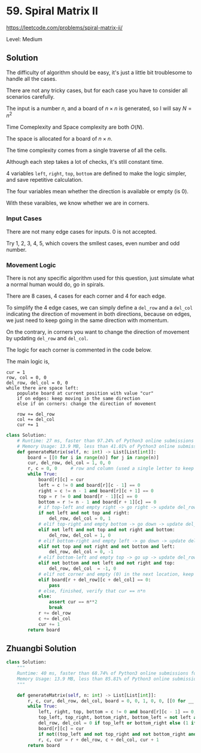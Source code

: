 # 59. Spiral Matrix II

https://leetcode.com/problems/spiral-matrix-ii/

Level: Medium

## Solution

The difficulty of algorithm should be easy, it's just a little bit troublesome to handle all the cases.

There are not any tricky cases, but for each case you have to consider all scenarios carefully.

The input is a number $n$, and a board of $n \times n$ is generated, so I will say $N=n^2$

Time Comeplexity and Space complexity are both $O(N)$.

The space is allocated for a board of $n\times n$.

The time complexity comes from a single traverse of all the cells.

Although each step takes a lot of checks, it's still constant time.

4 variables `left`, `right`, `top`, `bottom` are defined to make the logic simpler, and save repetitive calculation.

The four variables mean whether the direction is available or empty (is 0).

With these varaibles, we know whether we are in corners.

### Input Cases

There are not many edge cases for inputs. 0 is not accepted. 

Try 1, 2, 3, 4, 5, which covers the smllest cases, even number and odd number.

### Movement Logic

There is not any specific algorithm used for this question, just simulate what a normal human would do, go in spirals.

There are 8 cases, 4 cases for each corner and 4 for each edge.

To simplify the 4 edge cases, we can simply define a `del_row` and a `del_col` indicating the 
direction of movement in both directions, because on edges, we just need to keep going in the same direction with 
momentum.

On the contrary, in corners you want to change the direction of movement by updating `del_row` and `del_col`.

The logic for each corner is commented in the code below.

The main logic is,

```
cur = 1
row, col = 0, 0
del_row, del_col = 0, 0
while there are space left:
	populate board at current position with value "cur"
	if on edges: keep moving in the same direction
	else if on corners: change the direction of movement
	
	row += del_row
	col += del_col
	cur += 1
```


```python
class Solution:
	# Runtime: 27 ms, faster than 97.24% of Python3 online submissions for Spiral Matrix II.
	# Memory Usage: 13.9 MB, less than 41.01% of Python3 online submissions for Spiral Matrix II.
	def generateMatrix(self, n: int) -> List[List[int]]:
		board = [[0 for i in range(n)] for j in range(n)]
		cur, del_row, del_col = 1, 0, 0
		r, c = 0, 0		# row and column (used a single letter to keep the code clean)
		while True:
			board[r][c] = cur
			left = c != 0 and board[r][c - 1] == 0
			right = c != n - 1 and board[r][c + 1] == 0
			top = r != 0 and board[r - 1][c] == 0
			bottom = r != n - 1 and board[r + 1][c] == 0
			# if top-left and empty right -> go right -> update del_row=0, del_col=1
			if not left and not top and right:
				del_row, del_col = 0, 1
			# elif top-right and empty bottom -> go down -> update del_row=1, del_col=0
			elif not left and not top and not right and bottom:
				del_row, del_col = 1, 0
			# elif bottom-right and empty left -> go down -> update del_row=0, del_col=-1
			elif not top and not right and not bottom and left:
				del_row, del_col = 0, -1
			# elif bottom-left and empty top -> go up -> update del_row=-1, del_col=0
			elif not bottom and not left and not right and top:
				del_row, del_col  = -1, 0
			# elif not corner and empty (0) in the next location, keep moving
			elif board[r + del_row][c + del_col] == 0:
				pass    
			# else, finished, verify that cur == n*n
			else:
				assert cur == n**2
				break
			r += del_row
			c += del_col
			cur += 1
		return board
```

## Zhuangbi Solution

```python
class Solution:
    """
    Runtime: 40 ms, faster than 68.74% of Python3 online submissions for Spiral Matrix II.
	Memory Usage: 13.9 MB, less than 85.81% of Python3 online submissions for Spiral Matrix II.
    """

    def generateMatrix(self, n: int) -> List[List[int]]:
        r, c, cur, del_row, del_col, board = 0, 0, 1, 0, 0, [[0 for __ in range(n)] for _ in range(n)]
        while True:
            left, right, top, bottom = c != 0 and board[r][c - 1] == 0, c != n - 1 and board[r][c + 1] == 0, r != 0 and board[r - 1][c] == 0, r != n - 1 and board[r + 1][c] == 0
            top_left, top_right, bottom_right, bottom_left = not left and not top and right, not left and not top and not right and bottom, not top and not right and not bottom and left, not bottom and not left and not right and top
            del_row, del_col = 0 if top_left or bottom_right else (1 if top_right else -1 if bottom_left else del_row), 0 if top_right or bottom_left else (1 if top_left else -1 if bottom_right else del_col)            
            board[r][c] = cur
            if not((top_left and not top_right and not bottom_right and not bottom_left) or board[r + del_row][c + del_col] == 0): break
            r, c, cur = r + del_row, c + del_col, cur + 1
        return board
```
